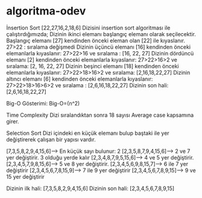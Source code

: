 # algoritma-odev

İnsertion Sort
  [22,27,16,2,18,6] Dizisini insertion sort algoritması ile çalıştırdığımızda;
  Dizinin ikinci elemanı başlangıç elemanı olarak seçilecektir.
  Başlangıç elemanı [27] kendinden önceki eleman olan [22] ile kıyaslanır.
  27>22 : sıralama değişmedi 
  Dizinin üçüncü elemanı [16] kendinden önceki elemanlarla kıyaslanır:
  27>22>16 ve sıralama : [16, 22, 27]
  Dizinin dördüncü elemanı [2] kendinden önceki elemanlarla kıyaslanır:
  27>22>16>2 ve sıralama: [2, 16, 22, 27]
  Dizinin beşinci elemanı [18] kendinden önceki elemanlarla kıyaslanır:
  27>22>18>16>2 ve sıralama: [2,16,18,22,27]
  Dizinin altıncı elemanı [6] kendinden önceki elemanlarla kıyaslanır:
  27>22>18>16>6>2 ve sıralama : [2,6,16,18,22,27]
  Dizinin son hali: [2,6,16,18,22,27]

Big-O Gösterimi: 
  Big-O=(n^2)

Time Complexity
   Dizi sıralandıktan sonra 18 sayısı Average case kapsamına girer.
   
   
Selection Sort
  Dizi içindeki en küçük elemanı bulup baştaki ile yer değiştirerek çalışan bir yapısı vardır.
  
  [7,3,5,8,2,9,4,15,6]--> En küçük sayı bulunur: 2
  [2,3,5,8,7,9,4,15,6]--> 2 ve 7 yer değiştirir. 3 olduğu yerde kalır
  [2,3,4,8,7,9,5,15,6]--> 4 ve 5 yer değiştirir.
  [2,3,4,5,7,9,8,15,6]--> 5 ve 8 yer değiştirir.
  [2,3,4,5,6,9,8,15,7]--> 6 ile 7 yer değiştirir
  [2,3,4,5,6,7,8,15,9]--> 7 ile 9 yer değiştirir
  [2,3,4,5,6,7,8,9,15]--> 9 ve 15 yer değiştirir
  
  Dizinin ilk hali: [7,3,5,8,2,9,4,15,6]
  Dizinin son hali: [2,3,4,5,6,7,8,9,15] 
 
